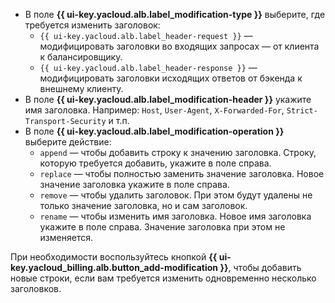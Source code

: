* В поле **{{ ui-key.yacloud.alb.label_modification-type }}** выберите, где требуется изменить заголовок:
    * `{{ ui-key.yacloud.alb.label_header-request }}` — модифицировать заголовки во входящих запросах — от клиента к балансировщику.
    * `{{ ui-key.yacloud.alb.label_header-response }}` — модифицировать заголовки исходящих ответов от бэкенда к внешнему клиенту.
* В поле **{{ ui-key.yacloud.alb.label_modification-header }}** укажите имя заголовка. Например: `Host`, `User-Agent`, `X-Forwarded-For`, `Strict-Transport-Security` и т.п.
* В поле **{{ ui-key.yacloud.alb.label_modification-operation }}** выберите действие:
    * `append` — чтобы добавить строку к значению заголовка. Строку, которую требуется добавить, укажите в поле справа.
    * `replace` — чтобы полностью заменить значение заголовка. Новое значение заголовка укажите в поле справа.
    * `remove` — чтобы удалить заголовок. При этом будут удалены не только значение заголовка, но и сам заголовок.
    * `rename` — чтобы изменить имя заголовка. Новое имя заголовка укажите в поле справа. Значение заголовка при этом не изменяется.

При необходимости воспользуйтесь кнопкой **{{ ui-key.yacloud_billing.alb.button_add-modification }}**, чтобы добавить новые строки, если вам требуется изменить одновременно несколько заголовков.
